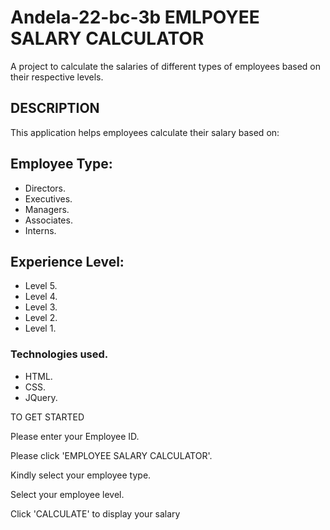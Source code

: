 # Andela-22-bc-3b EMLPOYEE SALARY CALCULATOR
A project to calculate the salaries of different types of employees based on their respective levels.

## DESCRIPTION

This application helps employees calculate their salary based on:

## Employee Type:

* Directors.
* Executives.
* Managers.
* Associates.
* Interns.

## Experience Level:

* Level 5.
* Level 4.
* Level 3.
* Level 2.
* Level 1.

### Technologies used.
* HTML.
* CSS.
* JQuery.

TO GET STARTED

Please enter your Employee ID.

Please click 'EMPLOYEE SALARY CALCULATOR'.

Kindly select your employee type.

Select your employee level.

Click 'CALCULATE' to display your salary
